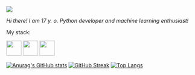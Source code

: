 <img src="https://media.tenor.com/KO80NCIjQAUAAAAM/cat-smiling-cat.gif" />

*Hi there! I am 17 y. o. Python developer and machine learning enthusiast!*

My stack:

<div>
  <img src="https://cdn.jsdelivr.net/gh/devicons/devicon@latest/icons/python/python-original-wordmark.svg" width="40" height="40" />
  <img src="https://cdn.jsdelivr.net/gh/devicons/devicon@latest/icons/pytorch/pytorch-plain-wordmark.svg" width="40" height="40" />
  <img src="https://docs.aiogram.dev/en/v3.17.0/_static/logo.png" width="40" height="40"/>
</div>
          
[![Anurag's GitHub stats](https://github-readme-stats.vercel.app/api?username=unleex)](https://github.com/anuraghazra/github-readme-stats)
[![GitHub Streak](http://github-readme-streak-stats.herokuapp.com?user=unleex&theme=dark&background=000000)](https://git.io/streak-stats)
[![Top Langs](https://github-readme-stats.vercel.app/api/top-langs/?username=unleex)](https://github.com/anuraghazra/github-readme-stats)
